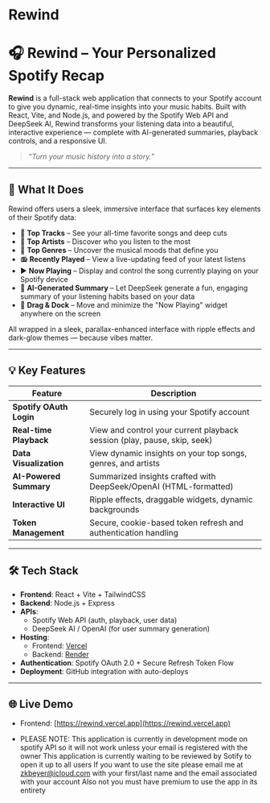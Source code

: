 # Rewind
# 🎧 Rewind – Your Personalized Spotify Recap

**Rewind** is a full-stack web application that connects to your Spotify account to give you dynamic, real-time insights into your music habits. Built with React, Vite, and Node.js, and powered by the Spotify Web API and DeepSeek AI, Rewind transforms your listening data into a beautiful, interactive experience — complete with AI-generated summaries, playback controls, and a responsive UI.

> _“Turn your music history into a story.”_

---

## 🧠 What It Does

Rewind offers users a sleek, immersive interface that surfaces key elements of their Spotify data:

- 🎵 **Top Tracks** – See your all-time favorite songs and deep cuts
- 🎤 **Top Artists** – Discover who you listen to the most
- 🧬 **Top Genres** – Uncover the musical moods that define you
- 📻 **Recently Played** – View a live-updating feed of your latest listens
- ▶️ **Now Playing** – Display and control the song currently playing on your Spotify device
- 🤖 **AI-Generated Summary** – Let DeepSeek generate a fun, engaging summary of your listening habits based on your data
- 🧱 **Drag & Dock** – Move and minimize the "Now Playing" widget anywhere on the screen

All wrapped in a sleek, parallax-enhanced interface with ripple effects and dark-glow themes — because vibes matter.

---

## 💡 Key Features

| Feature                    | Description                                                                 |
|----------------------------|-----------------------------------------------------------------------------|
| **Spotify OAuth Login**    | Securely log in using your Spotify account                                 |
| **Real-time Playback**     | View and control your current playback session (play, pause, skip, seek)   |
| **Data Visualization**     | View dynamic insights on your top songs, genres, and artists               |
| **AI-Powered Summary**     | Summarized insights crafted with DeepSeek/OpenAI (HTML-formatted)          |
| **Interactive UI**         | Ripple effects, draggable widgets, dynamic backgrounds                     |
| **Token Management**       | Secure, cookie-based token refresh and authentication handling             |

---

## 🛠 Tech Stack

- **Frontend**: React + Vite + TailwindCSS
- **Backend**: Node.js + Express
- **APIs**:
  - Spotify Web API (auth, playback, user data)
  - DeepSeek AI / OpenAI (for user summary generation)
- **Hosting**:
  - Frontend: [Vercel](https://vercel.com)
  - Backend: [Render](https://render.com)
- **Authentication**: Spotify OAuth 2.0 + Secure Refresh Token Flow
- **Deployment**: GitHub integration with auto-deploys
  
---

## 🌐 Live Demo

- Frontend: [https://rewind.vercel.app](https://rewind.vercel.app)

- PLEASE NOTE:
  This application is currently in development mode on spotify API so it will not work unless your email is registered with the owner
  This application is currently waiting to be reviewed by Sotify to open it up to all users
  If you want to use the site please email me at zkbeyer@icloud.com with your first/last name and the email associated with your account
  Also not you must have premium to use the app in its entirety

